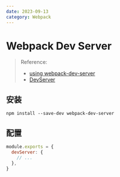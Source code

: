 ```yaml
---
date: 2023-09-13
category: Webpack
---
```


# Webpack Dev Server

> Reference:
> - [using webpack-dev-server](https://webpack.js.org/guides/development/#using-webpack-dev-server)
> - [DevServer](https://webpack.js.org/configuration/dev-server/)

## 安装

```npm
npm install --save-dev webpack-dev-server
```

## 配置

```javascript
module.exports = {
  devServer: {
    // ...
  },
}
```
